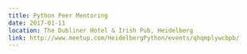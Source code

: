 ```yaml
---
title: Python Peer Mentoring
date: 2017-01-11
location: The Dubliner Hotel & Irish Pub, Heidelberg
link: http://www.meetup.com/HeidelbergPython/events/qhqmplywcbpb/
---
```

